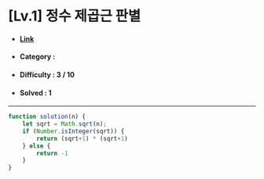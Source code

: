 # [Lv.1] 정수 제곱근 판별   
* #### [Link](https://school.programmers.co.kr/learn/courses/30/lessons/12934)
* #### Category : 
* #### Difficulty : 3 / 10  
* #### Solved : 1

<hr />

```js
function solution(n) {
    let sqrt = Math.sqrt(n);
    if (Number.isInteger(sqrt)) {
        return (sqrt+1) * (sqrt+1)
    } else { 
        return -1
    }
}
```